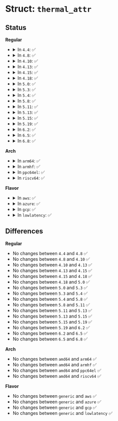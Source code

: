 # Struct: <code>thermal_attr</code>

## Status
<b>Regular</b>
<ul>
<li>
<details>
<summary>In <code>4.4</code>: ✅</summary>

```c
struct thermal_attr {
    struct device_attribute attr;
    char name[20];
};
```
</details>
</li>
<li>
<details>
<summary>In <code>4.8</code>: ✅</summary>

```c
struct thermal_attr {
    struct device_attribute attr;
    char name[20];
};
```
</details>
</li>
<li>
<details>
<summary>In <code>4.10</code>: ✅</summary>

```c
struct thermal_attr {
    struct device_attribute attr;
    char name[20];
};
```
</details>
</li>
<li>
<details>
<summary>In <code>4.13</code>: ✅</summary>

```c
struct thermal_attr {
    struct device_attribute attr;
    char name[20];
};
```
</details>
</li>
<li>
<details>
<summary>In <code>4.15</code>: ✅</summary>

```c
struct thermal_attr {
    struct device_attribute attr;
    char name[20];
};
```
</details>
</li>
<li>
<details>
<summary>In <code>4.18</code>: ✅</summary>

```c
struct thermal_attr {
    struct device_attribute attr;
    char name[20];
};
```
</details>
</li>
<li>
<details>
<summary>In <code>5.0</code>: ✅</summary>

```c
struct thermal_attr {
    struct device_attribute attr;
    char name[20];
};
```
</details>
</li>
<li>
<details>
<summary>In <code>5.3</code>: ✅</summary>

```c
struct thermal_attr {
    struct device_attribute attr;
    char name[20];
};
```
</details>
</li>
<li>
<details>
<summary>In <code>5.4</code>: ✅</summary>

```c
struct thermal_attr {
    struct device_attribute attr;
    char name[20];
};
```
</details>
</li>
<li>
<details>
<summary>In <code>5.8</code>: ✅</summary>

```c
struct thermal_attr {
    struct device_attribute attr;
    char name[20];
};
```
</details>
</li>
<li>
<details>
<summary>In <code>5.11</code>: ✅</summary>

```c
struct thermal_attr {
    struct device_attribute attr;
    char name[20];
};
```
</details>
</li>
<li>
<details>
<summary>In <code>5.13</code>: ✅</summary>

```c
struct thermal_attr {
    struct device_attribute attr;
    char name[20];
};
```
</details>
</li>
<li>
<details>
<summary>In <code>5.15</code>: ✅</summary>

```c
struct thermal_attr {
    struct device_attribute attr;
    char name[20];
};
```
</details>
</li>
<li>
<details>
<summary>In <code>5.19</code>: ✅</summary>

```c
struct thermal_attr {
    struct device_attribute attr;
    char name[20];
};
```
</details>
</li>
<li>
<details>
<summary>In <code>6.2</code>: ✅</summary>

```c
struct thermal_attr {
    struct device_attribute attr;
    char name[20];
};
```
</details>
</li>
<li>
<details>
<summary>In <code>6.5</code>: ✅</summary>

```c
struct thermal_attr {
    struct device_attribute attr;
    char name[20];
};
```
</details>
</li>
<li>
<details>
<summary>In <code>6.8</code>: ✅</summary>

```c
struct thermal_attr {
    struct device_attribute attr;
    char name[20];
};
```
</details>
</li>
</ul>
<b>Arch</b>
<ul>
<li>
<details>
<summary>In <code>arm64</code>: ✅</summary>

```c
struct thermal_attr {
    struct device_attribute attr;
    char name[20];
};
```
</details>
</li>
<li>
<details>
<summary>In <code>armhf</code>: ✅</summary>

```c
struct thermal_attr {
    struct device_attribute attr;
    char name[20];
};
```
</details>
</li>
<li>
<details>
<summary>In <code>ppc64el</code>: ✅</summary>

```c
struct thermal_attr {
    struct device_attribute attr;
    char name[20];
};
```
</details>
</li>
<li>
<details>
<summary>In <code>riscv64</code>: ✅</summary>

```c
struct thermal_attr {
    struct device_attribute attr;
    char name[20];
};
```
</details>
</li>
</ul>
<b>Flavor</b>
<ul>
<li>
<details>
<summary>In <code>aws</code>: ✅</summary>

```c
struct thermal_attr {
    struct device_attribute attr;
    char name[20];
};
```
</details>
</li>
<li>
<details>
<summary>In <code>azure</code>: ✅</summary>

```c
struct thermal_attr {
    struct device_attribute attr;
    char name[20];
};
```
</details>
</li>
<li>
<details>
<summary>In <code>gcp</code>: ✅</summary>

```c
struct thermal_attr {
    struct device_attribute attr;
    char name[20];
};
```
</details>
</li>
<li>
<details>
<summary>In <code>lowlatency</code>: ✅</summary>

```c
struct thermal_attr {
    struct device_attribute attr;
    char name[20];
};
```
</details>
</li>
</ul>

## Differences
<b>Regular</b>
<ul>
<li>
No changes between <code>4.4</code> and <code>4.8</code> ✅
</li>
<li>
No changes between <code>4.8</code> and <code>4.10</code> ✅
</li>
<li>
No changes between <code>4.10</code> and <code>4.13</code> ✅
</li>
<li>
No changes between <code>4.13</code> and <code>4.15</code> ✅
</li>
<li>
No changes between <code>4.15</code> and <code>4.18</code> ✅
</li>
<li>
No changes between <code>4.18</code> and <code>5.0</code> ✅
</li>
<li>
No changes between <code>5.0</code> and <code>5.3</code> ✅
</li>
<li>
No changes between <code>5.3</code> and <code>5.4</code> ✅
</li>
<li>
No changes between <code>5.4</code> and <code>5.8</code> ✅
</li>
<li>
No changes between <code>5.8</code> and <code>5.11</code> ✅
</li>
<li>
No changes between <code>5.11</code> and <code>5.13</code> ✅
</li>
<li>
No changes between <code>5.13</code> and <code>5.15</code> ✅
</li>
<li>
No changes between <code>5.15</code> and <code>5.19</code> ✅
</li>
<li>
No changes between <code>5.19</code> and <code>6.2</code> ✅
</li>
<li>
No changes between <code>6.2</code> and <code>6.5</code> ✅
</li>
<li>
No changes between <code>6.5</code> and <code>6.8</code> ✅
</li>
</ul>
<b>Arch</b>
<ul>
<li>
No changes between <code>amd64</code> and <code>arm64</code> ✅
</li>
<li>
No changes between <code>amd64</code> and <code>armhf</code> ✅
</li>
<li>
No changes between <code>amd64</code> and <code>ppc64el</code> ✅
</li>
<li>
No changes between <code>amd64</code> and <code>riscv64</code> ✅
</li>
</ul>
<b>Flavor</b>
<ul>
<li>
No changes between <code>generic</code> and <code>aws</code> ✅
</li>
<li>
No changes between <code>generic</code> and <code>azure</code> ✅
</li>
<li>
No changes between <code>generic</code> and <code>gcp</code> ✅
</li>
<li>
No changes between <code>generic</code> and <code>lowlatency</code> ✅
</li>
</ul>
